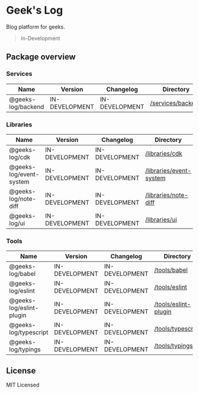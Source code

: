 # Geek's Log

Blog platform for geeks.

> In-Development


## Package overview

### Services

<!-- the table below was generated using the ./repo-scripts/repo-toolbox script -->

| Name   | Version | Changelog | Directory |
| ------ | ------- | --------- | ------- |
| @geeks-log/backend | IN-DEVELOPMENT | IN-DEVELOPMENT | [/services/backend](./services/backend/) |

### Libraries

| Name   | Version | Changelog | Directory |
| ------ | ------- | --------- | ------- |
| @geeks-log/cdk | IN-DEVELOPMENT | IN-DEVELOPMENT | [/libraries/cdk](./libraries/cdk/) |
| @geeks-log/event-system | IN-DEVELOPMENT | IN-DEVELOPMENT | [/libraries/event-system](./libraries/event-system/) |
| @geeks-log/note-diff | IN-DEVELOPMENT | IN-DEVELOPMENT | [/libraries/note-diff](./libraries/note-diff/) |
| @geeks-log/ui | IN-DEVELOPMENT | IN-DEVELOPMENT | [/libraries/ui](./libraries/ui/) |

### Tools

| Name   | Version | Changelog | Directory |
| ------ | ------- | --------- | ------- |
| @geeks-log/babel | IN-DEVELOPMENT | IN-DEVELOPMENT | [/tools/babel](./tools/babel) |
| @geeks-log/eslint | IN-DEVELOPMENT | IN-DEVELOPMENT | [/tools/eslint](./tools/eslint) |
| @geeks-log/eslint-plugin | IN-DEVELOPMENT | IN-DEVELOPMENT | [/tools/eslint-plugin](./tools/eslint-plugin) |
| @geeks-log/typescript | IN-DEVELOPMENT | IN-DEVELOPMENT | [/tools/typescript](./tools/eslint-typescript) |
| @geeks-log/typings | IN-DEVELOPMENT | IN-DEVELOPMENT | [/tools/typings](./tools/eslint-typings) |


## License

MIT Licensed
